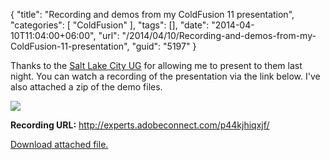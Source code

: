 {
	"title": "Recording and demos from my ColdFusion 11 presentation",
	"categories": [
		"ColdFusion"
	],
	"tags": [],
	"date": "2014-04-10T11:04:00+06:00",
	"url": "/2014/04/10/Recording-and-demos-from-my-ColdFusion-11-presentation",
	"guid": "5197"
}

<p>
Thanks to the <a href="http://www.meetup.com/slcfug/">Salt Lake City UG</a> for allowing me to present to them last night. You can watch a recording of the presentation  via the link below. I've also attached a zip of the demo files.
</p>
<!--more-->
<p>
<img src="https://static.raymondcamden.com/images/cf11.png" />
</p>

<p>
<b>Recording URL:</b> <a href="http://experts.adobeconnect.com/p44kjhiqxjf/">http://experts.adobeconnect.com/p44kjhiqxjf/</a>
</p><p><a href='enclosures/C%3A%5Chosts%5C2013%2Eraymondcamden%2Ecom%5Cenclosures%2Fcf11%2Ezip'>Download attached file.</a></p>